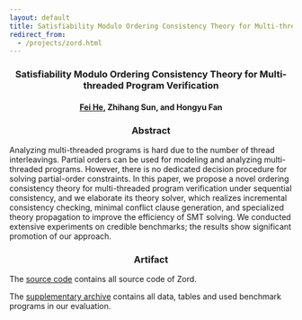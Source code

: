 ```yaml
---
layout: default
title: Satisfiability Modulo Ordering Consistency Theory for Multi-threaded Program Verification
redirect_from:
  - /projects/zord.html
---
```


### <center>Satisfiability Modulo Ordering Consistency Theory for Multi-threaded Program Verification</center>

#### <center><a href="https://feihe.github.io/">Fei He</a>, Zhihang Sun, and Hongyu Fan</center>

### <center>Abstract</center>

Analyzing multi-threaded programs is hard due to the number of thread interleavings. Partial orders can be used for modeling and analyzing multi-threaded programs. However, there is no dedicated decision procedure for solving partial-order constraints. In this paper, we propose a novel ordering consistency theory for multi-threaded program verification under sequential consistency, and we elaborate its theory solver, which realizes incremental consistency checking, minimal conflict clause generation, and specialized theory propagation to improve the efficiency of SMT solving. We conducted extensive experiments on credible benchmarks; the results show significant promotion of our approach.

### <center>Artifact</center>

The <a href="https://cloud.tsinghua.edu.cn/f/ee6cce063c9c4b2394d3">source code</a> contains all source code of Zord.

The <a href="https://cloud.tsinghua.edu.cn/f/d98603a405a9486baec5/">supplementary archive</a> contains all data, tables and used benchmark programs in our evaluation.
